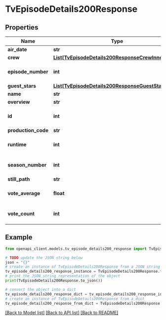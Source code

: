 # TvEpisodeDetails200Response


## Properties

Name | Type | Description | Notes
------------ | ------------- | ------------- | -------------
**air_date** | **str** |  | [optional] 
**crew** | [**List[TvEpisodeDetails200ResponseCrewInner]**](TvEpisodeDetails200ResponseCrewInner.md) |  | [optional] 
**episode_number** | **int** |  | [optional] [default to 0]
**guest_stars** | [**List[TvEpisodeDetails200ResponseGuestStarsInner]**](TvEpisodeDetails200ResponseGuestStarsInner.md) |  | [optional] 
**name** | **str** |  | [optional] 
**overview** | **str** |  | [optional] 
**id** | **int** |  | [optional] [default to 0]
**production_code** | **str** |  | [optional] 
**runtime** | **int** |  | [optional] [default to 0]
**season_number** | **int** |  | [optional] [default to 0]
**still_path** | **str** |  | [optional] 
**vote_average** | **float** |  | [optional] [default to 0]
**vote_count** | **int** |  | [optional] [default to 0]

## Example

```python
from openapi_client.models.tv_episode_details200_response import TvEpisodeDetails200Response

# TODO update the JSON string below
json = "{}"
# create an instance of TvEpisodeDetails200Response from a JSON string
tv_episode_details200_response_instance = TvEpisodeDetails200Response.from_json(json)
# print the JSON string representation of the object
print(TvEpisodeDetails200Response.to_json())

# convert the object into a dict
tv_episode_details200_response_dict = tv_episode_details200_response_instance.to_dict()
# create an instance of TvEpisodeDetails200Response from a dict
tv_episode_details200_response_from_dict = TvEpisodeDetails200Response.from_dict(tv_episode_details200_response_dict)
```
[[Back to Model list]](../README.md#documentation-for-models) [[Back to API list]](../README.md#documentation-for-api-endpoints) [[Back to README]](../README.md)


